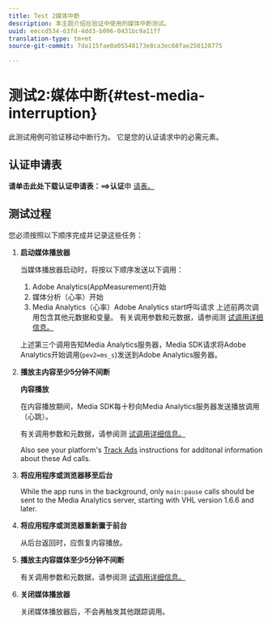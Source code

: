 ```yaml
---
title: Test 2媒体中断
description: 本主题介绍在验证中使用的媒体中断测试。
uuid: eeccd534-63fd-4dd3-b096-0431bc9a11ff
translation-type: tm+mt
source-git-commit: 7da115fae0a05548173e8ca3ec68fae250128775

---
```



# 测试2:媒体中断{#test-media-interruption}

此测试用例可验证移动中断行为。 它是您的认证请求中的必需元素。

## 认证申请表

**请单击此处下载认证申请表：==&gt;认证**&#x200B;申 [请表。](cert_req_form.docx)

## 测试过程

您必须按照以下顺序完成并记录这些任务：

1. **启动媒体播放器**

   当媒体播放器启动时，将按以下顺序发送以下调用：

   1. Adobe Analytics(AppMeasurement)开始
   1. 媒体分析（心率）开始
   1. Media Analytics（心率）Adobe Analytics start呼叫请求
   上述前两次调用包含其他元数据和变量。 有关调用参数和元数据，请参阅测 [试调用详细信息。](/help/sdk-implement/validation/test-call-details.md#start-the-media-player)

   上述第三个调用告知Media Analytics服务器，Media SDK请求将Adobe Analytics开始调用(`pev2=ms_s`)发送到Adobe Analytics服务器。

1. **播放主内容至少5分钟不间断**

   **内容播放**

   在内容播放期间，Media SDK每十秒向Media Analytics服务器发送播放调用（心跳）。

   有关调用参数和元数据，请参阅测 [试调用详细信息。](/help/sdk-implement/validation/test-call-details.md#play-main-content)

   Also see your platform's [Track Ads](/help/sdk-implement/track-ads/track-ads-overview.md) instructions for additonal information about these Ad calls.

1. **将应用程序或浏览器移至后台**

   While the app runs in the background, only `main:pause` calls should be sent to the Media Analytics server, starting with VHL version 1.6.6 and later.

1. **将应用程序或浏览器重新置于前台**

   从后台返回时，应恢复内容播放。

1. **播放主内容媒体至少5分钟不间断**

   有关调用参数和元数据，请参阅测 [试调用详细信息。](/help/sdk-implement/validation/test-call-details.md#play-main-content)

1. **关闭媒体播放器**

   关闭媒体播放器后，不会再触发其他跟踪调用。

